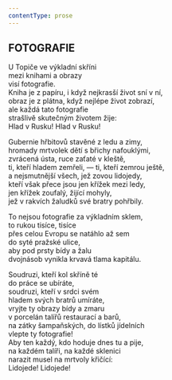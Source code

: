 ```yaml
---
contentType: prose
---
```


## FOTOGRAFIE  

U Topiče ve výkladní skříni  
mezi knihami a obrazy  
visí fotografie.  
Kniha je z papíru, i když nejkrasší život sní v ní,  
obraz je z plátna, když nejlépe život zobrazí,  
ale každá tato fotografie  
strašlivě skutečným životem žije:  
Hlad v Rusku! Hlad v Rusku!  

Gubernie hřbitovů stavěné z ledu a zimy,  
hromady mrtvolek dětí s břichy nafouklými,  
zvrácená ústa, ruce zaťaté v kleště,  
ti, kteří hladem zemřeli, — ti, kteří zemrou ještě,  
a nejsmutnější všech, jež zovou lidojedy,  
kteří však přece jsou jen křížek mezi ledy,  
jen křížek zoufalý, žijící mohyly,  
jež v rakvích žaludků své bratry pohřbily.  

To nejsou fotografie za výkladním sklem,  
to rukou tisíce, tisíce  
přes celou Evropu se natáhlo až sem  
do syté pražské ulice,  
aby pod prsty bídy a žalu  
dvojnásob vynikla krvavá tlama kapitálu.  

Soudruzi, kteří kol skříně té  
do práce se ubíráte,  
soudruzi, kteří v srdci svém  
hladem svých bratrů umíráte,  
vryjte ty obrazy bídy a zmaru  
v porcelán talířů restaurací a barů,  
na zátky šampaňských, do lístků jídelních  
vlepte ty fotografie!  
Aby ten každý, kdo hoduje dnes tu a pije,  
na každém talíři, na každé sklenici  
narazit musel na mrtvoly křičící:  
Lidojede! Lidojede!
